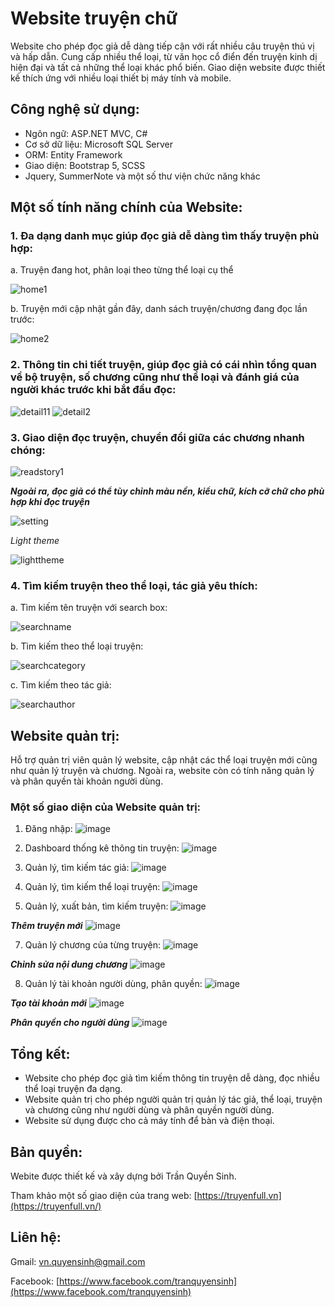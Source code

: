 # Website truyện chữ
Website cho phép đọc giả dễ dàng tiếp cận với rất nhiều câu truyện thú vị và hấp dẫn. Cung cấp nhiều thể loại, từ văn học cổ điển đến truyện kinh dị hiện đại và tất cả những thể loại khác phổ biến.
Giao diện website được thiết kế thích ứng với nhiều loại thiết bị máy tính và mobile. 

## Công nghệ sử dụng:
* Ngôn ngữ: ASP.NET MVC, C#
* Cơ sở dữ liệu: Microsoft SQL Server
* ORM: Entity Framework
* Giao diện: Bootstrap 5, SCSS
* Jquery, SummerNote và một số thư viện chức năng khác

## Một số tính năng chính của Website:
### 1. Đa dạng danh mục giúp đọc giả dễ dàng tìm thấy truyện phù hợp:
a. Truyện đang hot, phân loại theo từng thể loại cụ thể

![home1](https://github.com/TranQuyenSinh/TruyenChu/assets/88172078/1bfee1c2-e3b5-45ae-b4a8-57a19ad1b8c4)

b. Truyện mới cập nhật gần đây, danh sách truyện/chương đang đọc lần trước:

![home2](https://github.com/TranQuyenSinh/TruyenChu/assets/88172078/edc6ce71-7b09-4773-9206-97880d373f75)

### 2. Thông tin chi tiết truyện, giúp đọc giả có cái nhìn tổng quan về bộ truyện, số chương cũng như thể loại và đánh giá của người khác trước khi bắt đầu đọc:

![detail11](https://github.com/TranQuyenSinh/TruyenChu/assets/88172078/e359751a-1a06-462b-8ee6-c9c828d6c5b1)
![detail2](https://github.com/TranQuyenSinh/TruyenChu/assets/88172078/004dcbc7-d879-4adc-8125-818494d2902e)

### 3. Giao diện đọc truyện, chuyển đổi giữa các chương nhanh chóng:

![readstory1](https://github.com/TranQuyenSinh/TruyenChu/assets/88172078/ce15a6db-260d-42e0-b8fb-d5b774ec7c72)

***Ngoài ra, đọc giả có thể tùy chỉnh màu nền, kiểu chữ, kích cỡ chữ cho phù hợp khi đọc truyện***

![setting](https://github.com/TranQuyenSinh/TruyenChu/assets/88172078/319db5d5-90db-452a-a643-d42bca4b5a45)

*Light theme*

![lighttheme](https://github.com/TranQuyenSinh/TruyenChu/assets/88172078/ffb18d34-0664-4eff-8b9f-15a82c774047)

### 4. Tìm kiếm truyện theo thể loại, tác giả yêu thích:
a. Tìm kiếm tên truyện với search box:

![searchname](https://github.com/TranQuyenSinh/TruyenChu/assets/88172078/f3f94901-31c7-4e67-b2d4-9af7b7ad091d)

b. Tìm kiếm theo thể loại truyện:

![searchcategory](https://github.com/TranQuyenSinh/TruyenChu/assets/88172078/8ffc95aa-1511-4fca-8e56-e54874a9981f)

c. Tìm kiếm theo tác giả:

![searchauthor](https://github.com/TranQuyenSinh/TruyenChu/assets/88172078/96829eb4-faeb-4e3e-9503-9ba912d9d055)

## Website quản trị:

Hỗ trợ quản trị viên quản lý website, cập nhật các thể loại truyện mới cũng như quản lý truyện và chương. Ngoài ra, website còn có tính năng quản lý và phân quyền tài khoản người dùng.

### Một số giao diện của Website quản trị:
1. Đăng nhập:
![image](https://github.com/TranQuyenSinh/TruyenChu/assets/88172078/1e742553-2af0-4cbd-9a17-e41c1741fca1)

2. Dashboard thống kê thông tin truyện:
![image](https://github.com/TranQuyenSinh/TruyenChu/assets/88172078/df2eae43-2079-488f-a432-5f904bdb5cc6)

3. Quản lý, tìm kiếm tác giả:
![image](https://github.com/TranQuyenSinh/TruyenChu/assets/88172078/f738e7ca-acb2-413a-9ed8-1f1145c837be)

4. Quản lý, tìm kiếm thể loại truyện:
![image](https://github.com/TranQuyenSinh/TruyenChu/assets/88172078/7814d3f0-0f8b-4504-af03-291216a0ff20)

5. Quản lý, xuất bản, tìm kiếm truyện:
![image](https://github.com/TranQuyenSinh/TruyenChu/assets/88172078/a08ee502-bdaf-4bda-ae2b-2b273ba47af7)

***Thêm truyện mới***
![image](https://github.com/TranQuyenSinh/TruyenChu/assets/88172078/55d0d8dd-c26c-4936-91dd-ee66e2bf3afb)

7. Quản lý chương của từng truyện:
![image](https://github.com/TranQuyenSinh/TruyenChu/assets/88172078/4bab93d7-24af-44a2-b8d1-02b4def5e131)

***Chỉnh sửa nội dung chương***
![image](https://github.com/TranQuyenSinh/TruyenChu/assets/88172078/4eac4888-4a1b-4b29-b07f-944aa9b622fb)

8. Quản lý tài khoản người dùng, phân quyền:
![image](https://github.com/TranQuyenSinh/TruyenChu/assets/88172078/db4114e5-05d9-467e-ba1f-a4ee4404b3de)

***Tạo tài khoản mới***
![image](https://github.com/TranQuyenSinh/TruyenChu/assets/88172078/3ea251e7-ef75-45e5-8b14-5fa3e1465db4)

***Phân quyền cho người dùng***
![image](https://github.com/TranQuyenSinh/TruyenChu/assets/88172078/2fc53802-8d89-4017-9e0e-4da7a1590dad)

## Tổng kết:
* Website cho phép đọc giả tìm kiếm thông tin truyện dễ dàng, đọc nhiều thể loại truyện đa dạng.
* Website quản trị cho phép người quản trị quản lý tác giả, thể loại, truyện và chương cũng như người dùng và phân quyền người dùng.
* Website sử dụng được cho cả máy tính để bàn và điện thoại.


## Bản quyền:
Webite được thiết kế và xây dựng bởi Trần Quyền Sinh.

Tham khảo một số giao diện của trang web: [https://truyenfull.vn](https://truyenfull.vn/)


## Liên hệ:
Gmail: vn.quyensinh@gmail.com

Facebook: [https://www.facebook.com/tranquyensinh](https://www.facebook.com/tranquyensinh)




